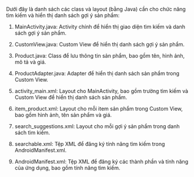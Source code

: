 Dưới đây là danh sách các class và layout (bằng Java) cần cho chức năng tìm kiếm và hiển thị danh sách gợi ý sản phẩm:

1.  MainActivity.java: Activity chính để hiển thị giao diện tìm kiếm và danh sách gợi ý sản phẩm.
    
2.  CustomView.java: Custom View để hiển thị danh sách gợi ý sản phẩm.
    
3.  Product.java: Class để lưu thông tin sản phẩm, bao gồm tên, hình ảnh, mô tả và giá.
    
4.  ProductAdapter.java: Adapter để hiển thị danh sách sản phẩm trong Custom View.
    
5.  activity\_main.xml: Layout cho MainActivity, bao gồm trường tìm kiếm và Custom View để hiển thị danh sách sản phẩm.
    
6.  item\_product.xml: Layout cho mỗi item sản phẩm trong Custom View, bao gồm hình ảnh, tên sản phẩm và giá.
    
7.  search\_suggestions.xml: Layout cho mỗi gợi ý sản phẩm trong danh sách tìm kiếm.
    
8.  searchable.xml: Tệp XML để đăng ký tính năng tìm kiếm trong AndroidManifest.xml.
    
9.  AndroidManifest.xml: Tệp XML để đăng ký các thành phần và tính năng của ứng dụng, bao gồm tính năng tìm kiếm.
